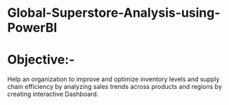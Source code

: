 # Global-Superstore-Analysis-using-PowerBI
# Objective:-
Help an organization to improve and optimize inventory levels and supply chain efficiency by analyzing sales trends across products and regions by creating interactive Dashboard.
